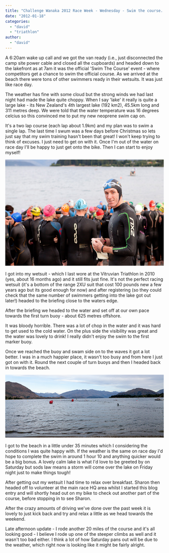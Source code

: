 ```yaml
---
title: "Challenge Wanaka 2012 Race Week - Wednesday - Swim the course..."
date: "2012-01-18"
categories: 
  - "david"
  - "triathlon"
author: 
  - "david"
---
```


A 6:20am wake up call and we got the van ready (i.e., just disconnected the camp site power cable and closed all the cupboards) and headed down to the lakefront as at 7am it was the official 'Swim The Course' event - where competitors get a chance to swim the official course. As we arrived at the beach there were tons of other swimmers ready in their wetsuits. It was just like race day.

The weather has fine with some cloud but the strong winds we had last night had made the lake quite choppy. When I say 'lake' it really is quite a large lake - its New Zealand's 4th largest lake (192 km2), 45.5km long and 311 metres deep. We were told that the water temperature was 16 degrees celcius so this convinced me to put my new neoprene swim cap on.

It's a two lap course (each lap about 1.9km) and my plan was to swim a single lap. The last time I swum was a few days before Christmas so lets just say that my swim training hasn't been that great! I won't keep trying to think of excuses. I just need to get on with it. Once I'm out of the water on race day I'll be happy to just get onto the bike. Then I can start to enjoy myself!

![](/images/2012/20120118-20120118-3987.jpg)

I got into my wetsuit - which I last wore at the Vitruvian Triathlon in 2010 (yes, about 16 months ago) and it still fits just fine. It's not the perfect racing wetsuit (it's a bottom of the range 2XU suit that cost 100 pounds new a few years ago but its good enough for now) and after registering (so they could check that the same number of swimmers getting into the lake got out later!) headed to the briefing close to the waters edge.

After the briefing we headed to the water and set off at our own pace towards the first turn buoy - about 625 metres offshore.

It was bloody horrible. There was a lot of chop in the water and it was hard to get used to the cold water. On the plus side the visibility was great and the water was lovely to drink! I really didn't enjoy the swim to the first marker buoy.

Once we reached the buoy and swam side on to the waves it got a lot better. I was in a much happier place, it wasn't too busy and from here I just got on with it. Round the next couple of turn buoys and then I headed back in towards the beach.

![](/images/2012/20120118-20120118-3990.jpg)

I got to the beach in a little under 35 minutes which I considering the conditions I was quite happy with. If the weather is the same on race day I'd hope to complete the swim in around 1 hour 10 and anything quicker would be a big bonus. A lovely calm lake is what I'd love to be greeted by on Saturday but sods law means a storm will come over the lake on Friday night just to make things tough!

After getting out my wetsuit I had time to relax over breakfast. Sharon then headed off to volunteer at the main race HQ area whilst I started this blog entry and will shortly head out on my bike to check out another part of the course, before stopping in to see Sharon.

After the crazy amounts of driving we've done over the past week it is lovely to just kick back and try and relax a little as we head towards the weekend.

Late afternoon update - I rode another 20 miles of the course and it's all looking good - I believe I rode up one of the steeper climbs as well and it wasn't too bad either. I think a lot of how Saturday pans out will be due to the weather, which right now is looking like it might be fairly alright.
